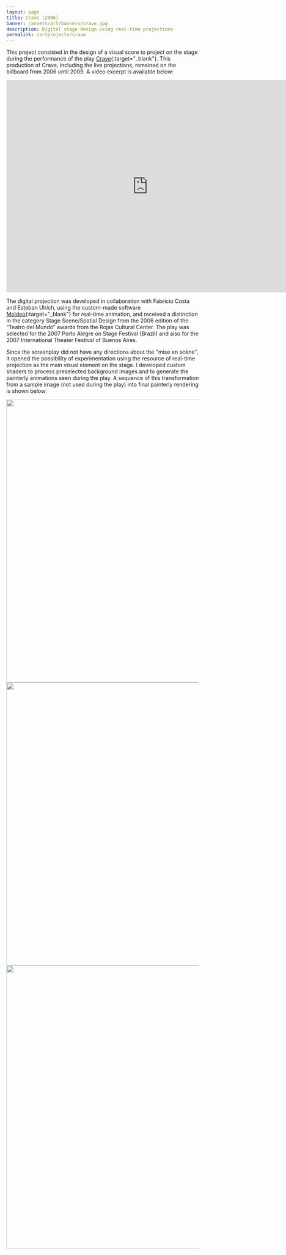```yaml
---
layout: page
title: Crave (2006)
banner: /assets/art/banners/crave.jpg
description: Digital stage design using real-time projections
permalink: /artprojects/crave
---
```


This project consisted in the design of a visual score to project on the stage during the performance of the play [Crave](http://www.alternativateatral.com/obra6203-crave){:target="_blank"}. 
This production of Crave, including the live projections, remained on the billboard from 2006 until 2009. A video excerpt is available below:

<iframe src="https://player.vimeo.com/video/13509000" width="740" height="555" frameborder="0" webkitallowfullscreen mozallowfullscreen allowfullscreen></iframe>

The digital projection was developed in collaboration with Fabricio Costa and Esteban Ulrich, using the custom-made software [Moldeo](http://moldeo.org/){:target="_blank"} for real-time animation, and received 
a distinction in the category Stage Scene/Spatial Design from the 2006 edition of the “Teatro del Mundo” awards from the Rojas Cultural Center. The play was selected for the 2007 Porto Alegre 
on Stage Festival (Brazil) and also for the 2007 International Theater Festival of Buenos Aires.

Since the screenplay did not have any directions about the "mise en scène", it opened the possibility of experimentation using the resource of real-time projection as the main visual element 
on the stage. I developed custom shaders to process preselected background images and to generate the painterly animations seen during the play. A sequence of this transformation from a sample 
image (not used during the play) into final painterly rendering is shown below:

<img width="740" src="http://portfolio.andrescolubri.net/images/landscape1.jpg" style="background:none; border:none; box-shadow:none"/>

<img width="740" src="http://portfolio.andrescolubri.net/images/landscape1p1.jpg" style="background:none; border:none; box-shadow:none"/>

<img width="740" src="http://portfolio.andrescolubri.net/images/landscape1p2.jpg" style="background:none; border:none; box-shadow:none"/>
